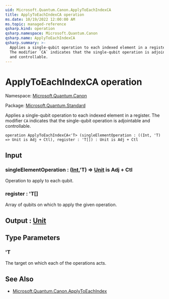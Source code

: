 ```yaml
---
uid: Microsoft.Quantum.Canon.ApplyToEachIndexCA
title: ApplyToEachIndexCA operation
ms.date: 10/19/2022 12:00:00 AM
ms.topic: managed-reference
qsharp.kind: operation
qsharp.namespace: Microsoft.Quantum.Canon
qsharp.name: ApplyToEachIndexCA
qsharp.summary: >-
  Applies a single-qubit operation to each indexed element in a register.
  The modifier `CA` indicates that the single-qubit operation is adjointable
  and controllable.
---
```


# ApplyToEachIndexCA operation

Namespace: [Microsoft.Quantum.Canon](xref:Microsoft.Quantum.Canon)

Package: [Microsoft.Quantum.Standard](https://nuget.org/packages/Microsoft.Quantum.Standard)


Applies a single-qubit operation to each indexed element in a register.The modifier `CA` indicates that the single-qubit operation is adjointableand controllable.

```qsharp
operation ApplyToEachIndexCA<'T> (singleElementOperation : ((Int, 'T) => Unit is Adj + Ctl), register : 'T[]) : Unit is Adj + Ctl
```


## Input

### singleElementOperation : ([Int](xref:microsoft.quantum.qsharp.valueliterals#int-literals),'T) => [Unit](xref:microsoft.quantum.qsharp.valueliterals#unit-literal)  is Adj + Ctl

Operation to apply to each qubit.


### register : 'T[]

Array of qubits on which to apply the given operation.



## Output : [Unit](xref:microsoft.quantum.qsharp.valueliterals#unit-literal)



## Type Parameters

### 'T

The target on which each of the operations acts.

## See Also

- [Microsoft.Quantum.Canon.ApplyToEachIndex](xref:Microsoft.Quantum.Canon.ApplyToEachIndex)